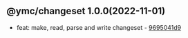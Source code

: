 <a name="1.0.0">

## @ymc/changeset 1.0.0(2022-11-01)</a> 
- feat: make, read, parse and write changeset - [9695041d9](https://github.com/ymc-github/js-idea/commit/19695041d916eb548a35a290fd4eb3c9772303db "feat(core): make, read, parse and write changeset&#10;&#10;export JsonStream&#10;export jsonStream&#10;&#10;generated by ymc@robot")